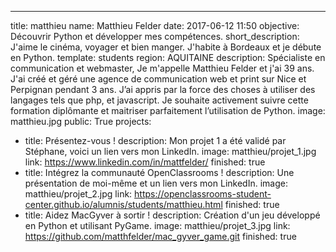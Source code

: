 ---
title: matthieu
name: Matthieu Felder
date: 2017-06-12 11:50
objective: Découvrir Python et développer mes compétences.
short_description: J'aime le cinéma, voyager et bien manger. J'habite à Bordeaux et je débute en Python.
template: students
region: AQUITAINE
description:
    Spécialiste en communication et webmaster, Je m'appelle Matthieu Felder et j'ai 39 ans.
    J'ai créé et géré une agence de communication web et print sur Nice et Perpignan pendant 3 ans.
    J’ai appris par la force des choses à utiliser des langages tels que php, et  javascript.
    Je souhaite activement suivre cette formation diplômante et maitriser parfaitement l’utilisation de Python.
image: matthieu.jpg
public: True 
projects:
  - title: Présentez-vous !
    description: Mon projet 1 a été validé par Stéphane, voici un lien vers mon LinkedIn.
    image: matthieu/projet_1.jpg
    link: https://www.linkedin.com/in/mattfelder/
    finished: true
  - title: Intégrez la communauté OpenClassrooms !
    description: Une présentation de moi-même et un lien vers mon LinkedIn.
    image: matthieu/projet_2.jpg
    link: https://openclassrooms-student-center.github.io/alumnis/students/matthieu.html
    finished: true
  - title: Aidez MacGyver à sortir !
    description: Création d'un jeu développé en Python et utilisant PyGame.
    image: matthieu/projet_3.jpg
    link: https://github.com/matthfelder/mac_gyver_game.git
    finished: true
